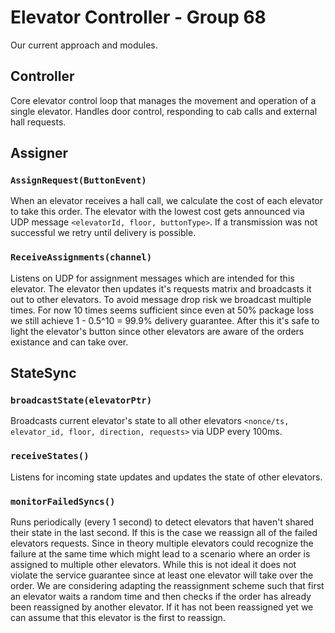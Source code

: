 # Elevator Controller - Group 68 

Our current approach and modules.

## Controller
Core elevator control loop that manages the movement and operation of a single elevator. Handles door control, responding to cab calls and external hall requests.

## Assigner
### `AssignRequest(ButtonEvent)`
When an elevator receives a hall call, we calculate the cost of each elevator to take this order. The elevator with the lowest cost gets announced via UDP message `<elevatorId, floor, buttonType>`.
If a transmission was not successful we retry until delivery is possible.

### `ReceiveAssignments(channel)`
Listens on UDP for assignment messages which are intended for this elevator. The elevator then updates it's requests matrix and broadcasts it out to other elevators. To avoid message drop risk we broadcast multiple times. For now 10 times seems sufficient since even at 50% package loss we still achieve 1 - 0.5^10 = 99.9% delivery guarantee.
After this it's safe to light the elevator's button since other elevators are aware of the orders existance and can take over.

## StateSync
### `broadcastState(elevatorPtr)`
Broadcasts current elevator's state to all other elevators `<nonce/ts, elevator_id, floor, direction, requests>` via UDP every 100ms.

### `receiveStates()`
Listens for incoming state updates and updates the state of other elevators.

### `monitorFailedSyncs()`
Runs periodically (every 1 second) to detect elevators that haven't shared their state in the last second. If this is the case we reassign all of the failed elevators requests. 
Since in theory multiple elevators could recognize the failure at the same time which might lead to a scenario where an order is assigned to multiple other elevators. While this is not ideal it does not violate the service guarantee since at least one elevator will take over the order. 
We are considering adapting the reassignment scheme such that first an elevator waits a random time and then checks if the order has already been reassigned by another elevator. If it has not been reassigned yet we can assume that this elevator is the first to reassign. 
